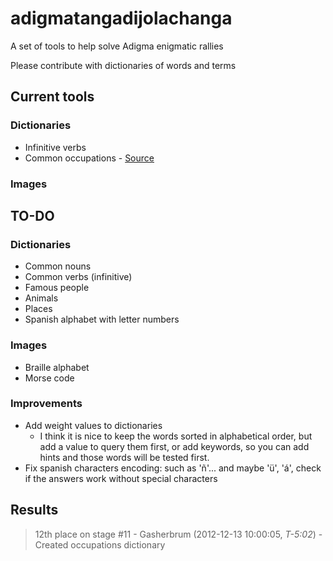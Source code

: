 adigmatangadijolachanga
=======================

A set of tools to help solve Adigma enigmatic rallies

Please contribute with dictionaries of words and terms

Current tools
-------------
### Dictionaries

 * Infinitive verbs
 * Common occupations - [Source](http://igualdad.uniovi.es/c/document_library/get_file?uuid=6427a7d3-1ad9-49b1-8301-4763a62a7597&groupId=336079)

### Images

TO-DO
-----

### Dictionaries

 * Common nouns
 * Common verbs (infinitive)
 * Famous people
 * Animals
 * Places
 * Spanish alphabet with letter numbers
 
### Images
 
 * Braille alphabet
 * Morse code

### Improvements
 
 * Add weight values to dictionaries
     - I think it is nice to keep the words sorted in alphabetical order, but add a value to query them first, or add keywords, so you can add hints and those words will be tested first.
 * Fix spanish characters encoding: such as 'ñ'... and maybe 'ü', 'á', check if the answers work without special characters

Results
-------
> 12th place on stage #11 - Gasherbrum (2012-12-13 10:00:05, *T-5:02*) - Created occupations dictionary
